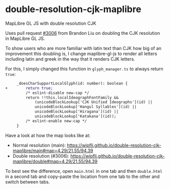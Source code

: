 # double-resolution-cjk-maplibre
MapLibre GL JS with double resolution CJK

Uses pull request [#3006](https://github.com/maplibre/maplibre-gl-js/pull/3006) from Brandon Liu on doubling the CJK resolution in MapLibre GL JS.

To show users who are more familiar with latin text than CJK how big of an improvement this doubling is, I change maplibre-gl-js to render all letters including latin and greek in the way that it renders CJK letters.

For this, I simply changed this function in `glyph_manager.ts` to always return `true`:

```diff
     _doesCharSupportLocalGlyph(id: number): boolean {
+        return true;
         /* eslint-disable new-cap */
         return !!this.localIdeographFontFamily &&
             (unicodeBlockLookup['CJK Unified Ideographs'](id) ||
             unicodeBlockLookup['Hangul Syllables'](id) ||
             unicodeBlockLookup['Hiragana'](id) ||
             unicodeBlockLookup['Katakana'](id));
         /* eslint-enable new-cap */
     }
```

Have a look at how the map looks like at:

* Normal resolution (main): https://wipfli.github.io/double-resolution-cjk-maplibre/main#map=4.29/21.55/94.39
* Double resolution (#3006): https://wipfli.github.io/double-resolution-cjk-maplibre/double#map=4.29/21.55/94.39

To best see the difference, open `main.html` in one tab and then `double.html` in a second tab and copy-paste the location from one tab to the other and switch between tabs.
